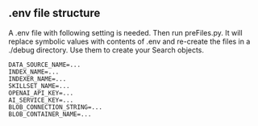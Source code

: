 ## .env file structure

A .env file with following setting is needed. Then run preFiles.py. It will replace symbolic values with contents of .env and re-create the files in a ./debug directory. Use them to create your Search objects.

```
DATA_SOURCE_NAME=...
INDEX_NAME=...
INDEXER_NAME=...
SKILLSET_NAME=...
OPENAI_API_KEY=...
AI_SERVICE_KEY=...
BLOB_CONNECTION_STRING=...
BLOB_CONTAINER_NAME=...
```